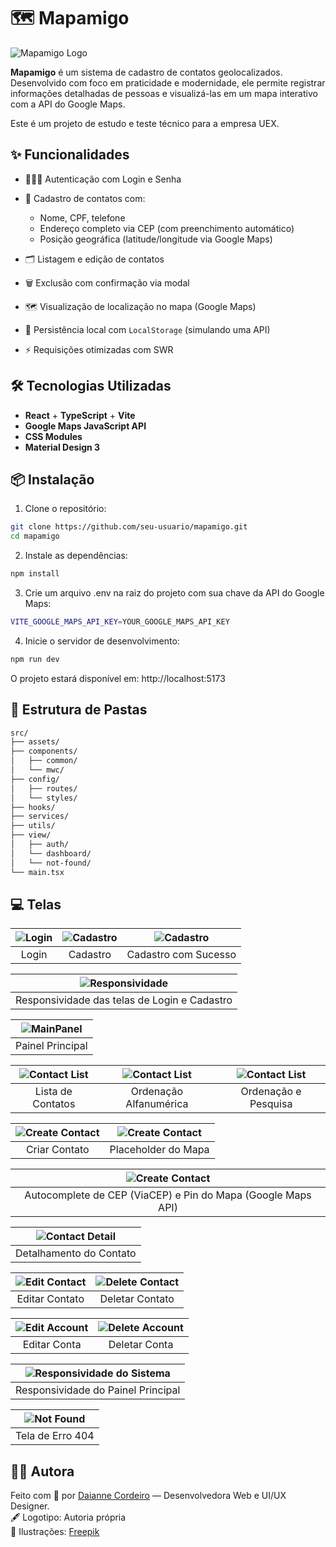 # 🗺️ Mapamigo

![Mapamigo Logo](./src/assets/mapamigo-logo.svg)

**Mapamigo** é um sistema de cadastro de contatos geolocalizados. Desenvolvido com foco em praticidade e modernidade, ele permite registrar informações detalhadas de pessoas e visualizá-las em um mapa interativo com a API do Google Maps.

Este é um projeto de estudo e teste técnico para a empresa UEX.

## ✨ Funcionalidades

* 👩🏻‍💻 Autenticação com Login e Senha
* 📍 Cadastro de contatos com:

  * Nome, CPF, telefone
  * Endereço completo via CEP (com preenchimento automático)
  * Posição geográfica (latitude/longitude via Google Maps)
* 🗂️ Listagem e edição de contatos
* 🗑️ Exclusão com confirmação via modal
* 🗺️ Visualização de localização no mapa (Google Maps)
* 💾 Persistência local com `LocalStorage` (simulando uma API)
* ⚡ Requisições otimizadas com SWR

## 🛠️ Tecnologias Utilizadas

* **React** + **TypeScript** + **Vite**
* **Google Maps JavaScript API**
* **CSS Modules**
* **Material Design 3**

## 📦 Instalação

1. Clone o repositório:

```bash
git clone https://github.com/seu-usuario/mapamigo.git
cd mapamigo
```

2. Instale as dependências:

```bash
npm install
```

3. Crie um arquivo .env na raiz do projeto com sua chave da API do Google Maps:

```bash
VITE_GOOGLE_MAPS_API_KEY=YOUR_GOOGLE_MAPS_API_KEY
```


4. Inicie o servidor de desenvolvimento:

```bash
npm run dev
```
O projeto estará disponível em: http://localhost:5173

## 📁 Estrutura de Pastas

```bash
src/
├── assets/               
├── components/
│   ├── common/           
│   └── mwc/              
├── config/               
│   ├── routes/           
│   └── styles/          
├── hooks/                
├── services/             
├── utils/                
├── view/
│   ├── auth/           
│   └── dashboard/                 
│   └── not-found/                 
└── main.tsx                      
```

## 💻 Telas

| ![Login](./src/assets/readme-assets/login.png) | ![Cadastro](./src/assets/readme-assets/create-account.png) | ![Cadastro](./src/assets/readme-assets/create-account-success.png)
|:--:|:--:| :--:
| Login | Cadastro | Cadastro com Sucesso

| ![Responsividade](./src/assets/readme-assets/reponsividade-login.gif)
|:--:
| Responsividade das telas de Login e Cadastro

| ![MainPanel](./src/assets/readme-assets/main-panel.png)
|:--:
| Painel Principal

| ![Contact List](./src/assets/readme-assets/contact-list.png) | ![Contact List](./src/assets/readme-assets/contact-list-Z-A.png) | ![Contact List](./src/assets/readme-assets/contact-list-search-order.gif)
|:--:|:--:|:--:
| Lista de Contatos | Ordenação Alfanumérica | Ordenação e Pesquisa

| ![Create Contact](./src/assets/readme-assets/create-contact.png) | ![Create Contact](./src/assets/readme-assets/create-contact-map-placeholder.png)
|:--:|:--:
| Criar Contato | Placeholder do Mapa

| ![Create Contact](./src/assets/readme-assets/cep-autocomplete-map.gif)
|:--:
| Autocomplete de CEP (ViaCEP) e Pin do Mapa (Google Maps API)

| ![Contact Detail](./src/assets/readme-assets/contact-detail.png)
|:--:
| Detalhamento do Contato

| ![Edit Contact](./src/assets/readme-assets/edit-contact-form.png) | ![Delete Contact](./src/assets/readme-assets/delete-contact-dialog.png)
|:--:|:--:
| Editar Contato | Deletar Contato

| ![Edit Account](./src/assets/readme-assets/edit-account.png) | ![Delete Account](./src/assets/readme-assets/delete-account.png)
|:--:|:--:
| Editar Conta | Deletar Conta

| ![Responsividade do Sistema](./src/assets/readme-assets/responsividade-painel.gif)
|:--:
| Responsividade do Painel Principal

| ![Not Found](./src/assets/readme-assets/not-found.png)
|:--:
| Tela de Erro 404

## 🙋‍♀️ Autora

Feito com 💖 por [Daianne Cordeiro](https://www.linkedin.com/in/daiannecordeiro/) — Desenvolvedora Web e UI/UX Designer.  
🖋️ Logotipo: Autoria própria  
🎨 Ilustrações: [Freepik](https://www.freepik.com)
